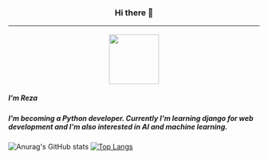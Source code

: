 <div id="header" align="center">
 
 <h3 align="center">
  Hi there 👋
  <hr>
  <img src="https://media.giphy.com/media/M9gbBd9nbDrOTu1Mqx/giphy.gif" width="100"/>
 </h3>
 <h5 align="left">I'm Reza</h5>
  
 <h5 align="left">I'm becoming a Python developer. Currently I'm learning django for web development and I'm also interested in AI and machine learning.</h5>
</div>



![Anurag's GitHub stats](https://github-readme-stats.vercel.app/api?username=RDOriginall&theme=codeSTACKr&show_icons=true)
[![Top Langs](https://github-readme-stats.vercel.app/api/top-langs/?username=RDOriginall&theme=codeSTACKr)](https://github.com/RDOriginall)

